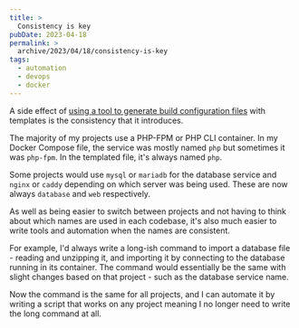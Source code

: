 ```yaml
---
title: >
  Consistency is key
pubDate: 2023-04-18
permalink: >
  archive/2023/04/18/consistency-is-key
tags:
  - automation
  - devops
  - docker
---
```


A side effect of [using a tool to generate build configuration files](https://www.oliverdavies.uk/archive/2023/03/04/why-i-built-a-tool-to-generate-configuration-files) with templates is the consistency that it introduces.

The majority of my projects use a PHP-FPM or PHP CLI container. In my Docker Compose file, the service was mostly named `php` but sometimes it was `php-fpm`. In the templated file, it's always named `php`.

Some projects would use `mysql` or `mariadb` for the database service and `nginx` or `caddy` depending on which server was being used. These are now always `database` and `web` respectively.

As well as being easier to switch between projects and not having to think about which names are used in each codebase, it's also much easier to write tools and automation when the names are consistent.

For example, I'd always write a long-ish command to import a database file - reading and unzipping it, and importing it by connecting to the database running in its container. The command would essentially be the same with slight changes based on that project - such as the database service name.

Now the command is the same for all projects, and I can automate it by writing a script that works on any project meaning I no longer need to write the long command at all.

